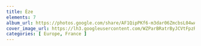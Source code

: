 ```yaml
---
title: Èze
elements: 7
album_url: https://photos.google.com/share/AF1QipPKf6-m3dar06ZmcbsL04wAjH-gLn6diPd3HW6m1a9PorHZx5vuc9CfH3Lw0Al-iA?key=SGxCMVdOWXJTa2NDdFo0UDBLZ3ZsTmNSajJmd0Vn
cover_image_url: https://lh3.googleusercontent.com/WZParBRatrByJCVtFpzRzJ1uJHK2LkdyNrIrybS7-vQnGRsWVS-ZfFKrpqW0zWFR4IiSuJr3VC3uYSK-jQQPYw4sJBgp8QlsFv1Ctvtl-wHhe8nEpvuQI_oa3sHyEooMxWlibKl2XZkG4Q4UxWZWitFtdQljI_WdrzWQ1D7EPC7t_HAvNl10djf3nxBL_PbNei2Bp8y8mY4is6csSTNyVWSMRpagQuRpbqROOY_mb5tBm16VSFMhqwtXuaQKXXPXmBTsU1tKIIc9oFarBbhBLuRbyjdNc4FF49LAa9bxUlXTqtAyJiY6MhGRgI557JOUU9Dqt938Yac33IFdyGSe0miPJrZRM4kVg7mPDBrpJgzIpYI32sVRYknYgBJbGlML4V1xOuygW-BnSwZz25agquNHwDM4ZCf0QPBilUw1ROGWrl75y1qngvtz-hFm5TnhXSyxOpY7lQn-b0ZLRloPRXOYhAG4pH3Pa8Qw7ONRggDqTay9bT4oytiK5U5XqeeJbQ-_qahkfwdJNXhzn5ocm1vp5Rh-iVhTLyN80tQb5ZNJkkijYfgHg1SEr1WF5Nm2VOPQsCYP_NzpOdVbe7xrQLMW7BHUNjkXe_OBFNTIviIVdHgSDOwFk16cVwkYNPLKGepoEqEFuav04avtPiZzkb8hzdSxmKb7CXOAo4UPBGfae3oKXvNAGzBKAkApxepdRR1f0gv725dD6SQ4MwdTxNZM5CuOdk89JYJ_6Oxq_6qH0Bd-7l_q2b8u57AbJJ4=s220-p-k-no?authuser=0
categories: [ Europe, France ]
---
```

